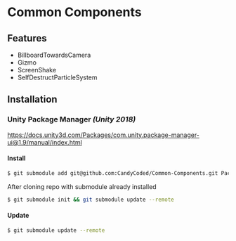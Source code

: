 # Common Components

## Features

- BillboardTowardsCamera
- Gizmo
- ScreenShake
- SelfDestructParticleSystem

## Installation

### Unity Package Manager _(Unity 2018)_

<https://docs.unity3d.com/Packages/com.unity.package-manager-ui@1.9/manual/index.html>

#### Install

```bash
$ git submodule add git@github.com:CandyCoded/Common-Components.git Packages/Common-Components/
```

After cloning repo with submodule already installed

```bash
$ git submodule init && git submodule update --remote
```

#### Update

```bash
$ git submodule update --remote
```
